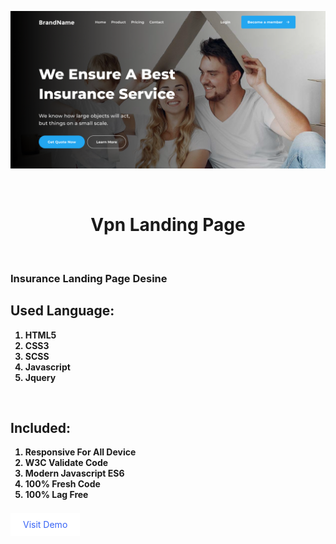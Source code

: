 ![Screenshot](./images/readme/cover.png)

<br />
<h1 style="text-align:center; border: none;">Vpn Landing Page</h1>

<br />

<h3>Insurance Landing Page Desine</h3>

<h2>Used Language:</h2>
<ul style="list-style: number;">
    <li style="font-weight: bold;">HTML5</li>
    <li style="font-weight: bold;">CSS3</li>
    <li style="font-weight: bold;">SCSS</li>
    <li style="font-weight: bold;">Javascript</li>
    <li style="font-weight: bold;">Jquery</li>
</ul>

<br />
<h2>Included:</h2>
<ul style="list-style: number;">
    <li style="font-weight: bold;">Responsive For All Device</li>
    <li style="font-weight: bold;">W3C Validate Code</li>
    <li style="font-weight: bold;">Modern Javascript ES6</li>
    <li style="font-weight: bold;">100% Fresh Code</li>
    <li style="font-weight: bold;">100% Lag Free</li>
</ul>

<br />
<a href="" style="padding: 10px 20px; background: #fff; text-decoration: none; color: rgb(55, 99, 245);" >Visit Demo</a>







